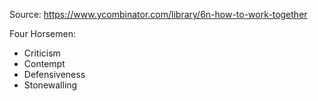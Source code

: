 

Source: https://www.ycombinator.com/library/6n-how-to-work-together

Four Horsemen:
- Criticism
- Contempt
- Defensiveness
- Stonewalling 